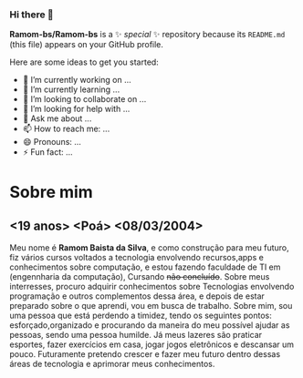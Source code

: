 ### Hi there 👋


**Ramom-bs/Ramom-bs** is a ✨ _special_ ✨ repository because its `README.md` (this file) appears on your GitHub profile.

Here are some ideas to get you started:

- 🔭 I’m currently working on ...
- 🌱 I’m currently learning ...
- 👯 I’m looking to collaborate on ...
- 🤔 I’m looking for help with ...
- 💬 Ask me about ...
- 📫 How to reach me: ...
- 😄 Pronouns: ...
- ⚡ Fun fact: ...

# Sobre mim
## <19 anos> <Poá> <08/03/2004>
Meu nome é **Ramom Baista da Silva**, e como construção para meu futuro, fiz vários cursos voltados a tecnologia envolvendo recursos,apps e conhecimentos sobre computação, e estou fazendo faculdade de TI em (engennharia da computação), Cursando ~~não concluído~~. Sobre meus interresses, procuro adquirir conhecimentos sobre Tecnologias envolvendo programação e outros complementos dessa área, e depois de estar preparado sobre o que aprendi, vou em busca de trabalho. 
Sobre mim, sou uma pessoa que está perdendo a timidez, tendo os seguintes pontos: esforçado,organizado e procurando da maneira do meu possível ajudar as pessoas, sendo uma pessoa humilde. Já meus lazeres são praticar esportes, fazer exercícios em casa, jogar jogos eletrônicos e descansar um pouco. 
Futuramente pretendo crescer e fazer meu futuro dentro dessas áreas de tecnologia e aprimorar meus conhecimentos.
